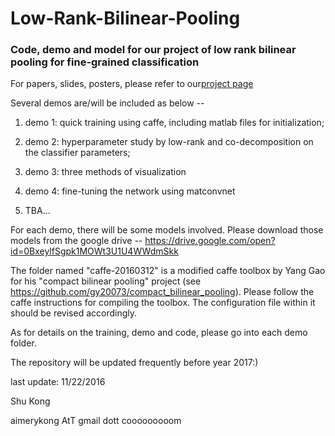 # Low-Rank-Bilinear-Pooling
### Code, demo and model for our project of low rank bilinear pooling for fine-grained classification

For papers, slides, posters, please refer to our[project page](http://www.ics.uci.edu/~skong2/lr_bilinear.html "LRBP")

Several demos are/will be included as below -- 

1. demo 1: quick training using caffe, including matlab files for initialization;

2. demo 2: hyperparameter study by low-rank and co-decomposition on the classifier parameters;

3. demo 3: three methods of visualization

4. demo 4: fine-tuning the network using matconvnet

5. TBA...

For each demo, there will be some models involved. Please download those models from the google drive -- https://drive.google.com/open?id=0BxeylfSgpk1MOWt3U1U4WWdmSkk


The folder named "caffe-20160312" is a modified caffe toolbox by Yang Gao for his "compact bilinear pooling" project (see https://github.com/gy20073/compact_bilinear_pooling). 
Please follow the caffe instructions for compiling the toolbox. The configuration file within it should be revised accordingly. 

As for details on the training, demo and code, please go into each demo folder.

The repository will be updated frequently before year 2017:)


last update: 11/22/2016

Shu Kong

aimerykong AtT gmail dott cooooooooom
